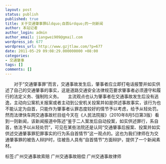 ```yaml
---
layout: post
status: publish
published: true
title: 关于交通肇事罪&ldquo;自首&rdquo;的一则新闻
author: 本站记者
author_login: admin
author_email: jiangwei909@gmail.com
wordpress_id: 677
wordpress_url: http://www.gzjtlaw.com/?p=677
date: 2011-05-29 09:08:29.000000000 +08:00
categories:
- 交通肇事
tags: []
comments: []
---
```

　　对于&ldquo;交通肇事罪&rdquo;而言，交通事故发生后，肇事者应立即打电话报警并如实供述了自己的交通肇事的事实，这是道路交通安全法律规范要求肇事者必须遵守和履行的法定义务、强制险义务。　　主流观点也认为肇事者在交通事故发生后没有逃逸，主动向公案机关报案或者主动到公安机关投案并如是供述事故事实，该行为也不能认定为自首，只能作为肇事者认罪态度较好的情节予以考虑，给予从轻处罚。　　然而法律快车网交通事故栏目组今天在《人民法院报》（2010年8月5日第3版）看到一则新闻，该新闻报道中陈述&ldquo;鉴于二人案发后自动投案，如实供述罪行，系自首，依法予以从轻处罚&rdquo;，可见在某些法院还是认同&ldquo;交通肇事后报案、投案并如实供述交通肇事罪犯罪事实的行为系自首情节&rdquo;这一观点的。这也为我们律师在为交通肇事罪的被告人辩护时，往被告人具有&ldquo;自首情节&rdquo;方面辩护，提供了一个新闻素材。标签:广州交通事故索赔 广州交通事故赔偿 广州交通事故律师

